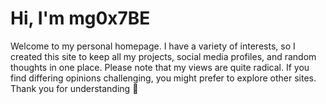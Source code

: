 # Hi, I'm mg0x7BE

Welcome to my personal homepage. I have a variety of interests, so I created this site to keep all my projects, social media profiles, and random thoughts in one place. Please note that my views are quite radical. If you find differing opinions challenging, you might prefer to explore other sites. Thank you for understanding 💜

